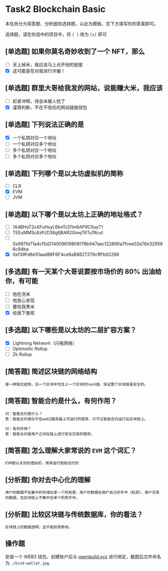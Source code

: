 # Task2 Blockchain Basic

本任务分为简答题、分析题和选择题，以此为模板，在下方填写你的答案即可。

选择题，请在你选中的项目中，将 `[ ]` 改为 `[x]` 即可

## [单选题] 如果你莫名奇妙收到了一个 NFT，那么

- [ ] 天上掉米，我应该马上点开他的链接
- [x] 这可能是在对我进行诈骗！

## [单选题] 群里大哥给我发的网站，说能赚大米，我应该

- [ ] 赶紧冲啊，待会米被人抢了
- [x] 谨慎判断，不在不信任的网站链接钱包

## [单选题] 下列说法正确的是

- [x] 一个私钥对应一个地址
- [ ] 一个私钥对应多个地址
- [ ] 多个私钥对应一个地址
- [ ] 多个私钥对应多个地址

## [单选题] 下列哪个是以太坊虚拟机的简称

- [ ] CLR
- [x] EVM
- [ ] JVM

## [单选题] 以下哪个是以太坊上正确的地址格式？

- [ ] 1A4BHoT2sXFuHsyL6bnTcD1m6AP9C5uyT1
- [ ] TEEuMMSc6zPJD36gfjBAR2GmqT6Tu1Rcut
- [ ] 0x997fd71a4cf5d214009619808176b947aec122890a7fcee02e78e329596c94ba
- [x] 0xf39Fd6e51aad88F6F4ce6aB8827279cffFb92266

## [多选题] 有一天某个大哥说要按市场价的 80% 出油给你，有可能

- [ ] 他在洗米
- [ ] 他良心发现
- [ ] 要给我黒米
- [x] 给我下套呢

## [多选题] 以下哪些是以太坊的二层扩容方案？

- [x] Lightning Network（闪电网络）
- [ ] Optimsitic Rollup
- [ ] Zk Rollup

## [简答题] 简述区块链的网络结构

```
是一种链式结构，后一个区块中包含上一个区块的hash值，保证整个区块链是安全的。
```

## [简答题] 智能合约是什么，有何作用？

```
问：智能合约是什么？
答：智能合约类似于在web2服务器上可运行的程序，只不过智能合约运行在区块链上。

问：有何作用？
答：智能合约是用户之间在链上进行安全交易的程序。
```

## [简答题] 怎么理解大家常说的 `EVM` 这个词汇？

```
EVM是以太坊的虚拟机，用来运行智能合约的
```

## [分析题] 你对去中心化的理解

```
用户的数据不在集中的存储在某一个机构里，用户的数据在用户自己的手中（私钥），用户交易的数据，在区块链上不集中在单个机构手中。
```

## [分析题] 比较区块链与传统数据库，你的看法？

```
区块链上的数据透明，且不能轻易修改。
```

## 操作题

安装一个 WEB3 钱包，创建账户后与 [openbuild.xyz](https://openbuild.xyz/profile) 进行绑定，截图后文件命名为 `./bind-wallet.jpg`.
